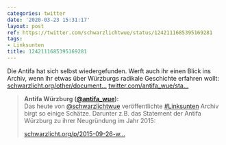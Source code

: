 ```yaml
---
categories: twitter
date: '2020-03-23 15:31:17'
layout: post
ref: https://twitter.com/schwarzlichtwue/status/1242111685395169281
tags:
- Linksunten
title: 1242111685395169281
---
```

Die Antifa hat sich selbst wiedergefunden. Werft auch ihr einen Blick ins Archiv, wenn ihr etwas über Würzburgs radikale Geschichte erfahren wollt: [schwarzlicht.org/other/document…](https://schwarzlicht.org/other/documents/linksunten/) [twitter.com/antifa_wue/sta…](https://twitter.com/antifa_wue/status/1242111121181589504) 
> <b>Antifa Würzburg ([@antifa_wue](https://twitter.com/antifa_wue)):</b>  
>Das heute von [@schwarzlichtwue](https://twitter.com/schwarzlichtwue) veröffentlichte [#Linksunten](/t/linksunten) Archiv birgt so einige Schätze. Darunter z.B. das Statement der Antifa Würzburg zu ihrer Neugründung im Jahr 2015:  
>  
>[schwarzlicht.org/p/2015-09-26-w…](https://schwarzlicht.org/p/2015-09-26-wu-neugrundung-der-antifa-wurzburg.html)   

